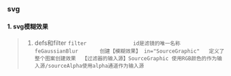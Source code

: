<!-- progress文档 -->

### svg
#### 1. svg模糊效果
> 1. defs和filter
      ```
        filter               id是滤镜的唯一名称
        feGaussianBlur       创建【模糊效果】
        in="SourceGraphic"   定义了整个图案创建效果  【过滤器的输入源】SourceGraphic 使用RGB颜色的作为输入源/sourceAlpha使用alpha通道作为输入源
      ```

